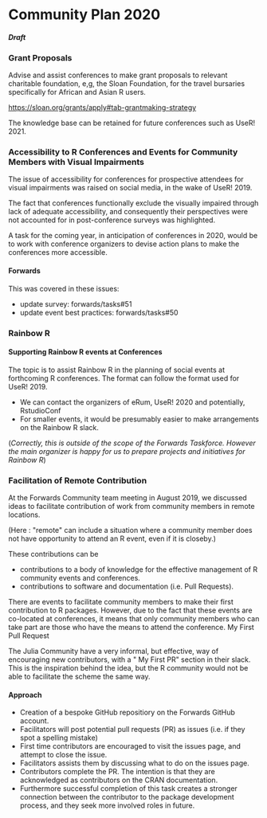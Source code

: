 # Community Plan 2020

#### *Draft*


### Grant Proposals

Advise and assist conferences to make grant proposals to relevant charitable foundation, e,g, the Sloan Foundation, for the travel bursaries specifically for African and Asian R users.

https://sloan.org/grants/apply#tab-grantmaking-strategy

The knowledge base can be retained for future conferences such as UseR! 2021.

### Accessibility to R Conferences and Events for Community Members with Visual Impairments 

The issue of accessibility for conferences for prospective attendees for visual impairments was raised on social media, in the wake of UseR! 2019.

The fact that conferences functionally exclude the visually impaired through lack of adequate accessibility, and consequently their perspectives were not accounted for in post-conference surveys was highlighted.

A task for the coming year, in anticipation of conferences in 2020, would be to work with conference organizers to devise action plans to make the conferences more accessible.

#### Forwards 
This was covered in these issues:

*    update survey: forwards/tasks#51
*    update event best practices: forwards/tasks#50


### Rainbow R 

#### Supporting Rainbow R events at Conferences 

The topic is to assist Rainbow R in the planning of social events at forthcoming R conferences.
The format can follow the format used for UseR! 2019.

* We can contact the organizers of eRum, UseR! 2020 and potentially, RstudioConf
* For smaller events, it would be presumably easier to make arrangements on the Rainbow R slack.

(*Correctly, this is outside of the scope of the Forwards Taskforce. However the main organizer is happy for us to prepare projects and initiatives for Rainbow R*)

### Facilitation of Remote Contribution

At the Forwards Community team meeting in August 2019, we discussed ideas to facilitate contribution of work from community members in remote locations.

(Here : "remote" can include a situation where a community member does not have opportunity to attend an R event, even if it is closeby.)

These contributions can be

*    contributions to a body of knowledge for the effective management of R community events and conferences.
*    contributions to software and documentation (i.e. Pull Requests).

There are events to facilitate community members to make their first contribution to R packages. However, due to the fact that these events are co-located at conferences, it means that only community members who can take part are those who have the means to attend the conference.
My First Pull Request

The Julia Community have a very informal, but effective, way of encouraging new contributors, with a " My First PR" section in their slack. This is the inspiration behind the idea, but the R community would not be able to facilitate the scheme the same way.

#### Approach

*    Creation of a bespoke GitHub repositiory on the Forwards GitHub account.
*    Facilitators will post potential pull requests (PR) as issues (i.e. if they spot a spelling mistake)
*    First time contributors are encouraged to visit the issues page, and attempt to close the issue.
*    Facilitators assists them by discussing what to do on the issues page.
*    Contributors complete the PR. The intention is that they are acknowledged as contributors on the CRAN documentation.
*    Furthermore successful completion of this task creates a stronger connection between the contributor to the package development process, and they seek more involved roles in future.
